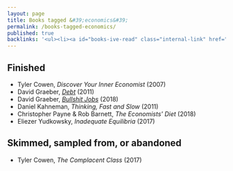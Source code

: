 ```yaml
---
layout: page
title: Books tagged &#39;economics&#39;
permalink: /books-tagged-economics/
published: true
backlinks: '<ul><li><a id="books-ive-read" class="internal-link" href="/books-ive-read/">Books I&#39;ve read</a></li></ul>'
---
```




## Finished 
* Tyler Cowen, _Discover Your Inner Economist_ (2007) 
* David Graeber, _<a id="graeber-debt" class="internal-link" href="/graeber-debt/">Debt</a>_ (2011) 
* David Graeber, _<a id="graeber-bullshit-jobs" class="internal-link" href="/graeber-bullshit-jobs/">Bullshit Jobs</a>_ (2018) 
* Daniel Kahneman, _Thinking, Fast and Slow_ (2011) 
* Christopher Payne & Rob Barnett, _The Economists' Diet_ (2018) 
* Eliezer Yudkowsky, _Inadequate Equilibria_ (2017) 


## Skimmed, sampled from, or abandoned 
* Tyler Cowen, _The Complacent Class_ (2017) 
